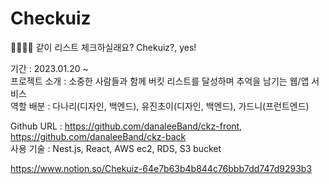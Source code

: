 # Checkuiz

👨‍👨‍👧‍👧 같이 리스트 체크하실래요? Chekuiz?, yes!

기간 : 2023.01.20 ~  
프로젝트 소개 : 소중한 사람들과 함께 버킷 리스트를 달성하며 추억을 남기는 웹/앱 서비스  
역할 배분 : 다나리(디자인, 백엔드), 유진초이(디자인, 백엔드), 가드니(프런트엔드)

Github URL : https://github.com/danaleeBand/ckz-front, https://github.com/danaleeBand/ckz-back  
사용 기술 : Nest.js, React, AWS ec2, RDS, S3 bucket  


https://www.notion.so/Chekuiz-64e7b63b4b844c76bbb7dd747d9293b3

